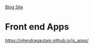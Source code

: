 [Blog Site](https://www.nitendratech.com)


# Front end Apps

https://nitendragautam.github.io/js_apps/
